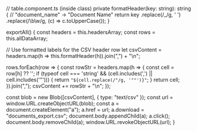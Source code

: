 // table.component.ts (inside class)
private formatHeader(key: string): string {
  // "document_name" -> "Document Name"
  return key
    .replace(/_/g, ' ')
    .replace(/\b\w/g, (c) => c.toUpperCase());
}

exportAll() {
  const headers = this.headersArray;
  const rows = this.allDataArray;

  // Use formatted labels for the CSV header row
  let csvContent = headers.map(h => this.formatHeader(h)).join(",") + "\n";

  rows.forEach(row => {
    const rowStr = headers.map(h => {
      const cell = row[h] ?? '';
      if (typeof cell === 'string' && (cell.includes(',') || cell.includes('"'))) {
        return `"${cell.replace(/"/g, '""')}"`;
      }
      return cell;
    }).join(",");
    csvContent += rowStr + "\n";
  });

  const blob = new Blob([csvContent], { type: "text/csv" });
  const url = window.URL.createObjectURL(blob);
  const a = document.createElement("a");
  a.href = url;
  a.download = "documents_export.csv";
  document.body.appendChild(a);
  a.click();
  document.body.removeChild(a);
  window.URL.revokeObjectURL(url);
}
